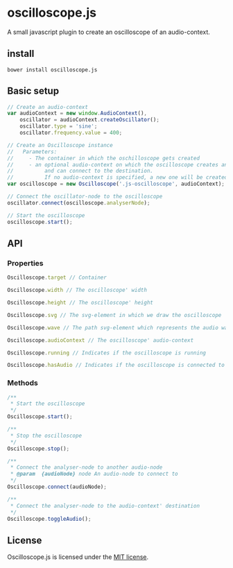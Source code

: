 # oscilloscope.js
A small javascript plugin to create an oscilloscope of an audio-context.

## install
```
bower install oscilloscope.js
```

## Basic setup
```javascript
// Create an audio-context
var audioContext = new window.AudioContext(),
    oscillator = audioContext.createOscillator();
    oscillator.type = 'sine';
    oscillator.frequency.value = 400;

// Create an Oscilloscope instance
//   Parameters:
//     - The container in which the oschilloscope gets created
//     - an optional audio-context on which the oscilloscope creates an analyser-node,
//          and can connect to the destination.
//          If no audio-context is specified, a new one will be created created.
var oscilloscope = new Oscilloscope('.js-oscilloscope', audioContext);

// Connect the oscillator-node to the oscilloscope
oscillator.connect(oscilloscope.analyserNode);

// Start the oscilloscope
oscilloscope.start();
```
## API
### Properties
```javascript
Oscilloscope.target // Container

Oscilloscope.width // The oscilloscope' width

Oscilloscope.height // The oscilloscope' height

Oscilloscope.svg // The svg-element in which we draw the oscilloscope

Oscilloscope.wave // The path svg-element which represents the audio wave

Oscilloscope.audioContext // The oscilloscope' audio-context

Oscilloscope.running // Indicates if the oscilloscope is running

Oscilloscope.hasAudio // Indicates if the oscilloscope is connected to the audio-context' destination
```

### Methods
```javascript
/**
 * Start the oscilloscope
 */
Oscilloscope.start();

/**
 * Stop the oscilloscope
 */
Oscilloscope.stop();

/**
 * Connect the analyser-node to another audio-node
 * @param  {audioNode} node An audio-node to connect to
 */
Oscilloscope.connect(audioNode);

/**
 * Connect the analyser-node to the audio-context' destination
 */
Oscilloscope.toggleAudio();
````

## License
Oscilloscope.js is licensed under the [MIT license](http://opensource.org/licenses/MIT).
